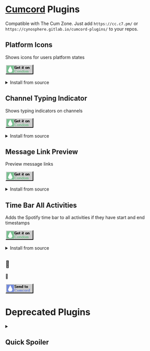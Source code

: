 # [Cumcord](https://cumcord.com) Plugins
Compatible with The Cum Zone. Just add `https://cc.c7.pm/` or `https://cynosphere.gitlab.io/cumcord-plugins/` to your repos.

## Platform Icons
Shows icons for users platform states

<a target="_blank" href="https://send.cumcord.com/#https://cumcordplugins.github.io/Condom/cc.c7.pm/PlatformIcons/">![Get on Condom](/.assets/condom.png)</a>
<details>
  <summary>Install from source</summary>

  <a target="_blank" href="https://send.cumcord.com/#https://cc.c7.pm/PlatformIcons/">![Send to Cumcord](/.assets/sendtocumcord.png)</a>
</details>

## Channel Typing Indicator
Shows typing indicators on channels

<a target="_blank" href="https://send.cumcord.com/#https://cumcordplugins.github.io/Condom/cc.c7.pm/ChannelTypingIndicator/">![Get on Condom](/.assets/condom.png)</a>
<details>
  <summary>Install from source</summary>

  <a target="_blank" href="https://send.cumcord.com/#https://cc.c7.pm/ChannelTypingIndicator/">![Send to Cumcord](/.assets/sendtocumcord.png)</a>
</details>

## Message Link Preview
Preview message links

<a target="_blank" href="https://send.cumcord.com/#https://cumcordplugins.github.io/Condom/cc.c7.pm/MessageLinkPreview/">![Get on Condom](/.assets/condom.png)</a>
<details>
  <summary>Install from source</summary>

  <a target="_blank" href="https://send.cumcord.com/#https://cc.c7.pm/MessageLinkPreview/">![Send to Cumcord](/.assets/sendtocumcord.png)</a>
</details>

## Time Bar All Activities
Adds the Spotify time bar to all activities if they have start and end timestamps

<a target="_blank" href="https://send.cumcord.com/#https://cumcordplugins.github.io/Condom/cc.c7.pm/TimeBarAllActivities/">![Get on Condom](/.assets/condom.png)</a>
<details>
  <summary>Install from source</summary>

  <a target="_blank" href="https://send.cumcord.com/#https://cc.c7.pm/TimeBarAllActivities/">![Send to Cumcord](/.assets/sendtocumcord.png)</a>
</details>

## 🗿
🗿

<a target="_blank" href="https://send.cumcord.com/#https://cc.c7.pm/Moyai/">![Send to Cumcord](/.assets/sendtocumcord.png)</a>

# Deprecated Plugins

<details>
  <summary><h2>Quick Spoiler</h2></summary>
  Add a button to the new attachment area to quickly toggle spoilering of a file. Added to Discord officially as of Canary 109947.
</details>
